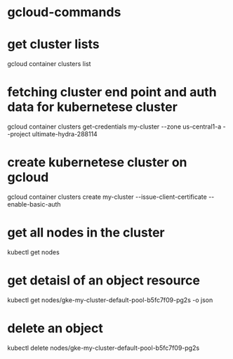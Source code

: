 # gcloud-commands

# get cluster lists

gcloud container clusters list

# fetching cluster end point and auth data for kubernetese cluster

gcloud container clusters get-credentials my-cluster  --zone us-central1-a --project ultimate-hydra-288114

# create kubernetese cluster on gcloud

gcloud container clusters create my-cluster --issue-client-certificate --enable-basic-auth

# get all nodes in the cluster

kubectl get nodes

# get detaisl of an object resource

kubectl get nodes/gke-my-cluster-default-pool-b5fc7f09-pg2s -o json

# delete an object 

kubectl delete  nodes/gke-my-cluster-default-pool-b5fc7f09-pg2s


